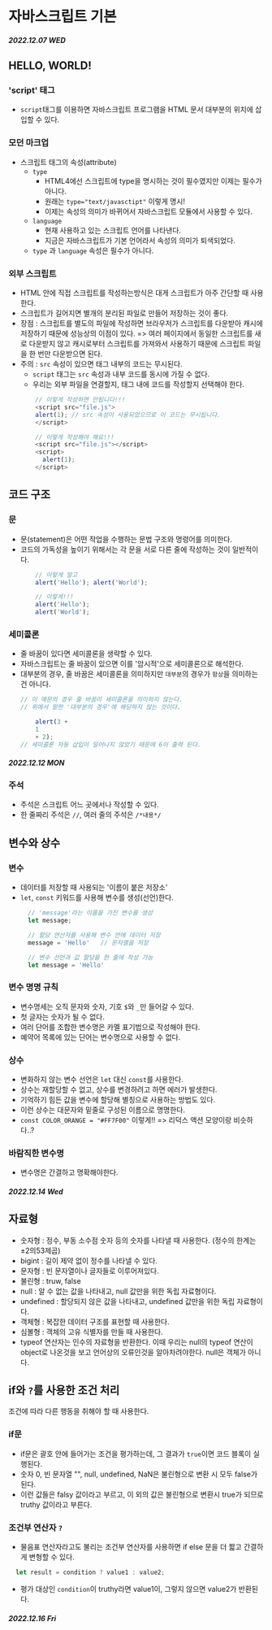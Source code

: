 # 자바스크립트 기본

#### _2022.12.07 WED_
## HELLO, WORLD!
### 'script' 태그
- ```script```태그를 이용하면 자바스크립트 프로그램을 HTML 문서 대부분의 위치에 삽입할 수 있다. 

### 모던 마크업
- 스크립트 태그의 속성(attribute)
  - ```type```
    - HTML4에선 스크립트에 type을 명시하는 것이 필수였지만 이제는 필수가 아니다.
    - 원래는 ```type="text/javasctipt"``` 이렇게 명시! 
    - 이제는 속성의 의미가 바뀌어서 자바스크립트 모듈에서 사용할 수 있다.
  - ```language```
    - 현재 사용하고 있는 스크립트 언어를 나타낸다. 
    - 지금은 자바스크립트가 기본 언어라서 속성의 의미가 퇴색되었다.
  - ```type``` 과 ```language``` 속성은 필수가 아니다. 

### 외부 스크립트
- HTML 안에 직접 스크립트를 작성하는방식은 대게 스크립트가 아주 간단할 때 사용한다.
- 스크립트가 길어지면 별개의 분리된 파일로 만들어 저장하는 것이 좋다. 
- 장점 : 스크립트를 별도의 파일에 작성하면 브라우저가 스크립트를 다운받아 캐시에 저장하기 때문에 성능상의 이점이 있다. => 여러 페이지에서 동일한 스크립트를 새로 다운받지 않고 캐시로부터 스크립트를 가져와서 사용하기 때문에 스크립트 파일을 한 번만 다운받으면 된다. 
- 주의 : ```src``` 속성이 있으면 태그 내부의 코드는 무시된다. 
  - ```script``` 태그는 ```src``` 속성과 내부 코드를 동시에 가질 수 없다. 
  - 우리는 외부 파일을 연결할지, 태그 내에 코드를 작성할지 선택해야 한다. 
  ```javaScript
      // 이렇게 작성하면 안됩니다!!!
      <script src="file.js">
      alert(1); // src 속성이 사용되었으므로 이 코드는 무시됩니다.
      </script>

      // 이렇게 작성해야 해요!!!
      <script src="file.js"></script>
      <script>
        alert(1);
      </script>
  ```
  
## 코드 구조
### 문
- 문(statement)은 어떤 작업을 수행하는 문법 구조와 명령어를 의미한다. 
- 코드의 가독성을 높이기 위해서는 각 문을 서로 다른 줄에 작성하는 것이 일반적이다. 
  ```javaScript
      // 이렇게 말고
      alert('Hello'); alert('World');

      // 이렇게!!!
      alert('Hello');
      alert('World');
  ```

### 세미콜론
- 줄 바꿈이 있다면 세미콜론을 생략할 수 있다. 
- 자바스크립트는 줄 바꿈이 있으면 이를 '암시적'으로 세미콜론으로 해석한다. 
- 대부분의 경우, 줄 바꿈은 세미콜론을 의미하지만 ```대부분```의 경우가 ```항상```을 의미하는건 아니다. 
  ```javaScript
  // 이 예문의 경우 줄 바꿈이 세미콜론을 의미하지 않는다. 
  // 위에서 말한 '대부분의 경우'에 해당하지 않는 것이다. 
  
      alert(3 +
      1
      + 2);
  // 세미콜론 자동 삽입이 일어나지 않았기 때문에 6이 출력 된다. 
  ```
#### _2022.12.12 MON_
### 주석
- 주석은 스크립트 어느 곳에서나 작성할 수 있다. 
- 한 줄짜리 주석은 ```//```, 여러 줄의 주석은 ```/*내용*/```

## 변수와 상수
### 변수
- 데이터를 저장할 때 사용되는 '이름이 붙은 저장소'
- ```let```, ```const``` 키워드를 사용해 변수를 생성(선언)한다.
  ```javaScript
    // 'message'라는 이름을 가진 변수를 생성
    let message;

    // 할당 연산자를 사용해 변수 안에 데이터 저장
    message = 'Hello'   // 문자열을 저장

    // 변수 선언과 값 할당을 한 줄에 작성 가능
    let message = 'Hello'
  ```

### 변수 명명 규칙
- 변수명세는 오직 문자와 숫자, 기호 ```$```와 ```_```만 들어갈 수 있다. 
- 첫 글자는 숫자가 될 수 없다.
- 여러 단어를 조합한 변수명은 카멜 표기법으로 작성해야 한다. 
- 예약어 목록에 있는 단어는 변수명으로 사용할 수 없다. 

### 상수
- 변화하지 않는 변수 선언은 ```let``` 대신 ```const```를 사용한다.
- 상수는 재할당할 수 없고, 상수를 변경하려고 하면 에러가 발생한다.
- 기억하기 힘든 값을 변수에 할당해 별칭으로 사용하는 방법도 있다. 
- 이런 상수는 대문자와 밑줄로 구성된 이름으로 명명한다.
- ```const COLOR_ORANGE = "#FF7F00"``` 이렇게!! => 리덕스 액션 모양이랑 비슷하다..?

### 바람직한 변수명
- 변수명은 간결하고 명확해야한다.

#### _2022.12.14 Wed_
## 자료형
- 숫자형 : 정수, 부동 소수점 숫자 등의 숫자를 나타낼 때 사용한다. (정수의 한계는 ±2의53제곱)
- bigint : 길이 제약 없이 정수를 나타낼 수 있다. 
- 문자형 : 빈 문자열이나 글자들로 이루어져있다.
- 불린형 : truw, false 
- null : 알 수 없는 값을 나타내고, null 값만을 위한 독립 자료형이다. 
- undefined : 할당되지 않은 값을 나타내고, undefined 값만을 위한 독립 자료형이다. 
- 객체형 : 복잡한 데이터 구조를 표현할 때 사용한다. 
- 심볼형 : 객체의 고유 식별자를 만들 때 사용한다. 
- typeof 연산자는 인수의 자료형을 반환한다. 이때 우리는 null의 typeof 연산이 object로 나온것을 보고 언어상의 오류인것을 알아차려야한다. null은 객체가 아니다. 

## if와 ```?```를 사용한 조건 처리
조건에 따라 다른 행동을 취해야 할 때 사용한다. 
### if문
- if문은 괄호 안에 들어가는 조건을 평가하는데, 그 결과가 ```true```이면 코드 블록이 실행된다. 
- 숫자 0, 빈 문자열 "", null, undefined, NaN은 불린형으로 변환 시 모두 false가 된다. 
- 이런 값들은 falsy 값이라고 부르고, 이 외의 값은 불린형으로 변환시 true가 되므로 truthy 값이라고 부른다. 

### 조건부 연산자 ```?``` 
- 물음표 연산자라고도 불리는 조건부 연산자를 사용하면 if else 문을 더 짧고 간결하게 변형할 수 있다. 
```javaScript
  let result = condition ? value1 : value2;
```
- 평가 대상인 ```condition```이 truthy라면 value1이, 그렇지 않으면 value2가 반환된다. 

#### _2022.12.16 Fri_
